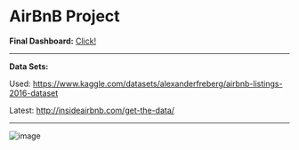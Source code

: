 # AirBnB Project

**Final Dashboard:**
[Click!](https://public.tableau.com/app/profile/hashini.liyanage/viz/AirBnBProject_16965914925010/Dashboard1#1)


-------------------------------------------------------------
 **Data Sets:**
 
Used: https://www.kaggle.com/datasets/alexanderfreberg/airbnb-listings-2016-dataset

Latest: http://insideairbnb.com/get-the-data/


-------------------------------------------------------------


![image](https://github.com/hashinil/tableau2/assets/33922245/6d1026b5-da65-444d-8128-a1fa5e6d8bf8)
